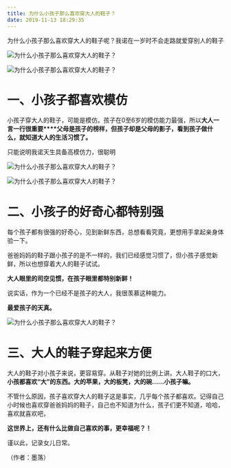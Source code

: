 ```yaml
---
title: 为什么小孩子那么喜欢穿大人的鞋子？
date: 2019-11-13 18:29:35
---
```


 为什么小孩子那么喜欢穿大人的鞋子呢？我诺在一岁时不会走路就爱穿别人的鞋子

 ![为什么小孩子那么喜欢穿大人的鞋子？](http://p3.pstatp.com/large/39a70001975c82bfaded)

 ![为什么小孩子那么喜欢穿大人的鞋子？](http://p1.pstatp.com/large/39a40001a6f49b26968c)

# 一、小孩子都喜欢模仿

 小孩子穿大人的鞋子，可能是模仿。孩子在0至6岁的模仿能力最强，所以**大人一言一行很重要****父母是孩子的榜样，但孩子却是父母的影子，看到孩子做什么，就知道大人的生活习惯了。**

 只能说明我诺天生具备高模仿力，很聪明

 ![为什么小孩子那么喜欢穿大人的鞋子？](http://p1.pstatp.com/large/39a50001993a7c7fcb40)

 ![为什么小孩子那么喜欢穿大人的鞋子？](http://p1.pstatp.com/large/39a700019b569afd4ead)

# **二、小孩子的好奇心都特别强**

 每个孩子都有很强的好奇心，见到新鲜东西，总想看看究竟，更想用手拿起亲身体验一下。

 爸爸妈妈的鞋子跟小孩子的是不一样的，我们已经感觉习惯了，但小孩子感觉新鲜，所以也想穿着大人的鞋子试试。

 **大人眼里的司空见惯，在孩子眼里都特别新鲜！**

 说实话，作为一个已经不是孩子的大人，我很羡慕这种能力。

 **最爱孩子的天真。**

 ![为什么小孩子那么喜欢穿大人的鞋子？](http://p3.pstatp.com/large/39a20004e359b1a7d9ba)

# 三、大人的鞋子穿起来方便

 大人的鞋子对小孩子来说，更容易穿。从鞋子对她的比例上讲。大人鞋子的口大，**小孩都喜欢“大”的东西。大的苹果，大的板凳，大的碗……小孩子嘛。**

 不管什么原因，孩子喜欢穿大人的鞋子这是事实，几乎每个孩子都喜欢。记得自己小时候也喜欢穿爸爸妈妈的鞋子，自己也不知道为什么，孩子们更不知道，哈哈，喜欢就喜欢吧，

 **这世界上，还有什么比做自己喜欢的事，更幸福呢？！**

 谨以此，记录女儿日常。

 （作者：墨落）
